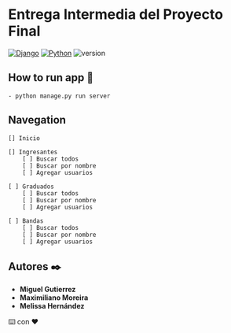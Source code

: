 # Entrega Intermedia del Proyecto Final

[![Django](https://img.shields.io/badge/Django-4.1.0-6CAE75)](https://docs.djangoproject.com/en/4.1/) 
[![Python](https://img.shields.io/badge/Python-3.8.9-FFD23F)](https://docs.python.org/3/)
![version](https://img.shields.io/badge/last%20update-2022--09--07-967AA1)


## How to run app 🚀
    - python manage.py run server

## Navegation
    [] Inicio

    [] Ingresantes
        [ ] Buscar todos
        [ ] Buscar por nombre
        [ ] Agregar usuarios

    [ ] Graduados
        [ ] Buscar todos
        [ ] Buscar por nombre
        [ ] Agregar usuarios
        
    [ ] Bandas
        [ ] Buscar todos
        [ ] Buscar por nombre
        [ ] Agregar usuarios

## Autores ✒️

* **Miguel Gutierrez** 
* **Maximiliano Moreira** 
* **Melissa Hernández** 

⌨️ con ❤️